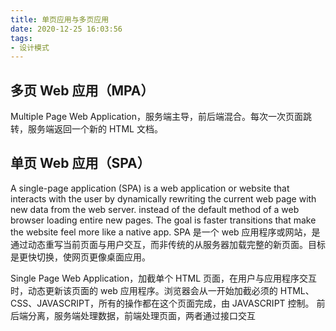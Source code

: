 ```yaml
---
title: 单页应用与多页应用
date: 2020-12-25 16:03:56
tags:
- 设计模式
---
```


## 多页 Web 应用（MPA）
Multiple Page Web Application，服务端主导，前后端混合。每次一次页面跳转，服务端返回一个新的 HTML 文档。

## 单页 Web 应用（SPA）
A single-page application (SPA) is a web application or website that interacts with the user by dynamically rewriting the current web page with new data from the web server. instead of the default method of a web browser loading entire new pages. The goal is faster transitions that make the website feel more like a native app.
SPA 是一个 web 应用程序或网站，是通过动态重写当前页面与用户交互，而非传统的从服务器加载完整的新页面。目标是更快切换，使网页更像桌面应用。

Single Page Web Application，加截单个 HTML 页面，在用户与应用程序交互时，动态更新该页面的 web 应用程序。浏览器会从一开始加截必须的 HTML、CSS、JAVASCRIPT，所有的操作都在这个页面完成，由 JAVASCRIPT 控制。
前后端分离，服务端处理数据，前端处理页面，两者通过接口交互
